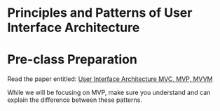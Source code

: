 # Principles and Patterns of User Interface Architecture
  
# Pre-class Preparation

Read the paper entitled: [User Interface Architecture MVC, MVP, MVVM](User-Interface-Architecture-MVC_MVP_MVVM.pdf)

While we will be focusing on MVP, make sure you understand and can explain the difference between these patterns.
